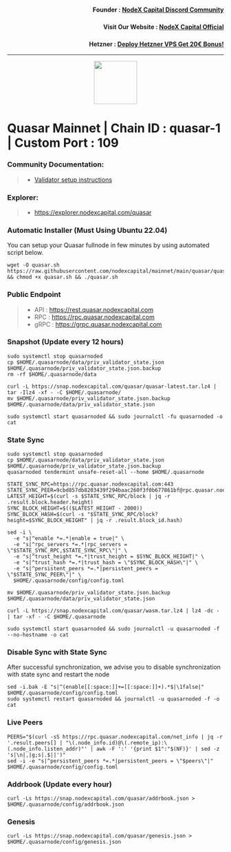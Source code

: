 <h3><p style="font-size:14px" align="right">Founder :
<a href="https://discord.gg/nodexcapital" target="_blank">NodeX Capital Discord Community</a></p></h3>
<h3><p style="font-size:14px" align="right">Visit Our Website :
<a href="https://discord.gg/nodexcapital" target="_blank">NodeX Capital Official</a></p></h3>
<h3><p style="font-size:14px" align="right">Hetzner :
<a href="https://hetzner.cloud/?ref=bMTVi7dcwSgA" target="_blank">Deploy Hetzner VPS Get 20€ Bonus!</a></h3>
<hr>

<p align="center">
  <img height="100" height="auto" src="https://raw.githubusercontent.com/kj89/testnet_manuals/main/pingpub/logos/quasar.png">
</p>

# Quasar Mainnet | Chain ID : quasar-1 | Custom Port : 109

### Community Documentation:
>- [Validator setup instructions](https://services.kjnodes.com/home/testnet/quasar/installation)

### Explorer:
>-  https://explorer.nodexcapital.com/quasar

### Automatic Installer (Must Using Ubuntu 22.04)
You can setup your Quasar fullnode in few minutes by using automated script below.
```
wget -O quasar.sh https://raw.githubusercontent.com/nodexcapital/mainnet/main/quasar/quasar.sh && chmod +x quasar.sh && ./quasar.sh
```
### Public Endpoint

>- API : https://rest.quasar.nodexcapital.com
>- RPC : https://rpc.quasar.nodexcapital.com
>- gRPC : https://grpc.quasar.nodexcapital.com

### Snapshot (Update every 12 hours)
```
sudo systemctl stop quasarnoded
cp $HOME/.quasarnode/data/priv_validator_state.json $HOME/.quasarnode/priv_validator_state.json.backup
rm -rf $HOME/.quasarnode/data

curl -L https://snap.nodexcapital.com/quasar/quasar-latest.tar.lz4 | tar -Ilz4 -xf - -C $HOME/.quasarnode/
mv $HOME/.quasarnode/priv_validator_state.json.backup $HOME/.quasarnode/data/priv_validator_state.json

sudo systemctl start quasarnoded && sudo journalctl -fu quasarnoded -o cat
```

### State Sync
```
sudo systemctl stop quasarnoded
cp $HOME/.quasarnode/data/priv_validator_state.json $HOME/.quasarnode/priv_validator_state.json.backup
quasarnoded tendermint unsafe-reset-all --home $HOME/.quasarnode

STATE_SYNC_RPC=https://rpc.quasar.nodexcapital.com:443
STATE_SYNC_PEER=9cbd857db8203439f294baac260f3f0b677861bf@rpc.quasar.nodexcapital.com:10956
LATEST_HEIGHT=$(curl -s $STATE_SYNC_RPC/block | jq -r .result.block.header.height)
SYNC_BLOCK_HEIGHT=$(($LATEST_HEIGHT - 2000))
SYNC_BLOCK_HASH=$(curl -s "$STATE_SYNC_RPC/block?height=$SYNC_BLOCK_HEIGHT" | jq -r .result.block_id.hash)

sed -i \
  -e "s|^enable *=.*|enable = true|" \
  -e "s|^rpc_servers *=.*|rpc_servers = \"$STATE_SYNC_RPC,$STATE_SYNC_RPC\"|" \
  -e "s|^trust_height *=.*|trust_height = $SYNC_BLOCK_HEIGHT|" \
  -e "s|^trust_hash *=.*|trust_hash = \"$SYNC_BLOCK_HASH\"|" \
  -e "s|^persistent_peers *=.*|persistent_peers = \"$STATE_SYNC_PEER\"|" \
  $HOME/.quasarnode/config/config.toml

mv $HOME/.quasarnode/priv_validator_state.json.backup $HOME/.quasarnode/data/priv_validator_state.json

curl -L https://snap.nodexcapital.com/quasar/wasm.tar.lz4 | lz4 -dc - | tar -xf - -C $HOME/.quasarnode

sudo systemctl start quasarnoded && sudo journalctl -u quasarnoded -f --no-hostname -o cat
```

### Disable Sync with State Sync
After successful synchronization, we advise you to disable synchronization with state sync and restart the node
```
sed -i.bak -E "s|^(enable[[:space:]]+=[[:space:]]+).*$|\1false|" $HOME/.quasarnode/config/config.toml
sudo systemctl restart quasarnoded && journalctl -u quasarnoded -f -o cat
```

### Live Peers
```
PEERS="$(curl -sS https://rpc.quasar.nodexcapital.com/net_info | jq -r '.result.peers[] | "\(.node_info.id)@\(.remote_ip):\(.node_info.listen_addr)"' | awk -F ':' '{print $1":"$(NF)}' | sed -z 's|\n|,|g;s|.$||')"
sed -i -e "s|^persistent_peers *=.*|persistent_peers = \"$peers\"|" $HOME/.quasarnode/config/config.toml
```
### Addrbook (Update every hour)
```
curl -Ls https://snap.nodexcapital.com/quasar/addrbook.json > $HOME/.quasarnode/config/addrbook.json
```
### Genesis
```
curl -Ls https://snap.nodexcapital.com/quasar/genesis.json > $HOME/.quasarnode/config/genesis.json
```